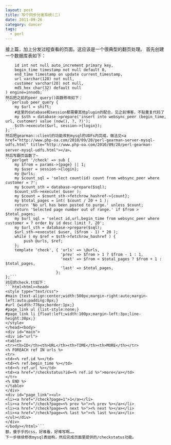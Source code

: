 ```yaml
---
layout: post
title: 写个同步分发系统(二)
date: 2011-09-26
category: dancer
tags:
  - perl
---
```


接上篇，加上分发过程查看的页面。这应该是一个很典型的翻页处理。
首先创建一个数据库表如下：
```mysqlcreate table websync_peer (
    id int not null auto_increment primary key,
    begin_time timestamp not null default 0,
    end_time timestamp on update current_timestamp,
    url varchar(128) not null,
    customer varchar(20) not null,
    md5_hex char(32) default null
) engine=innodb;```
然后把之前的peer_query()函数修改如下：
```perlsub peer_query {
    my $url = shift;
    #这里的database和session都需要其他plugin的配合，见之前博客，不贴重复代码了
    my $sth = database->prepare('insert into websync_peer (begin_time, url, customer) value (now(), ?, ?)');
    $sth->execute($url, session->{login});
};```
然后把gearman::client的功能改到mysql的UDFs内完成，做法见<a href="http://www.php-oa.com/2010/09/20/perl-gearman-server-mysql-udfs.html" title="http://www.php-oa.com/2010/09/20/perl-gearman-server-mysql-udfs.html"></a>。
然后写翻页函数了~
```perlget '/check' => sub {
    my $from = params->{page} || 1;
    my $user = session->{login};
    my @urls;
    my $count_sql = 'select count(id) count from websync_peer where customer = ?';
    my $count_sth = database->prepare($sql);
    $count_sth->execute( $user );
    my $count = $count_sth->fetchrow_hashref->{count};
    my $total_pages = int( $count / 20 + 1 );
    return 'No url has been posted to purge.' unless $count;
    return 'Selected page number out of range.' if $from > $total_pages;
    my $url_sql = 'select id,url,begin_time from websync_peer where customer = ? order by id desc limit ?, 20';
    my $url_sth = database->prepare($sql);
    $url_sth->execute( $user, ($from - 1) * 20 );
    while ( my $ref = $sth->fetchrow_hashref ) {
        push @urls, $ref;
    };
    template 'check', { 'urls' => \@urls, 
                        'prev' => $from > 1 ? $from - 1 : 1,
                        'next' => $from < $total_pages ? $from + 1 : $total_pages, 
                        'last' => $total_pages, 
                      };
};```
对应的check.tt如下：
```html<html><head>
<style type="text/css">
#main {text-align:center;width:500px;margin-right:auto;margin-left:auto;padding:0px;}
#url {width:776px;border:1px;}
#page_link ul {list-style:none;}
#page_link li {float:left;width:100px;margin-left:3px;line-height:30px;}
</style>
</head><body>
<div id="main">
<div id="url">
<table>
<tr><th>ID</th><th>URL</th><th>TIME</th><th>MORE</th></tr>
<% FOREACH ref IN urls %>
<tr>
<td><% ref.id %></td>
<td><% ref.begin_time %></td>
<td><% ref.url %></td>
<td><a href="/checkstatus?id=<% ref.id %>">more</a></td>
</tr>
<% END %>
</table>
</div>
<div id="page_link"><ul>
<li><a href="/check?page=1">1</a></li>
<li><a href="/check?page=<% prev %>"><% prev %></a></li>
<li><a href="/check?page=<% next %>"><% next %></a></li>
<li><a href="/check?page=<% last %>"><% last %></a></li>
</ul></div>
</div>
</body></html>```
额，傻乎乎的css，好难看，好难写啊……
下一步继续修改mysql表结构，然后完成页面里提供的/checkstatus功能。
